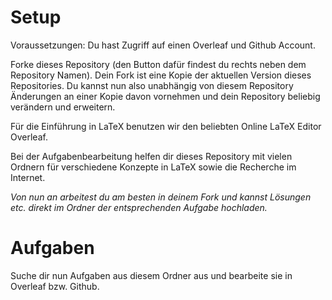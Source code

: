 # Setup 

Voraussetzungen: Du hast Zugriff auf einen Overleaf und Github Account.

Forke dieses Repository (den Button dafür findest du rechts neben dem Repository Namen). Dein Fork ist eine Kopie der aktuellen Version dieses Repositories. Du kannst nun also unabhängig von diesem Repository Änderungen an einer Kopie davon vornehmen und dein Repository beliebig verändern und erweitern. 

Für die Einführung in LaTeX benutzen wir den beliebten Online LaTeX Editor Overleaf. 

Bei der Aufgabenbearbeitung helfen dir dieses Repository mit vielen Ordnern für verschiedene Konzepte in LaTeX sowie die Recherche im Internet. 

_Von nun an arbeitest du am besten in deinem Fork und kannst Lösungen etc. direkt im Ordner der entsprechenden Aufgabe hochladen._

# Aufgaben

Suche dir nun Aufgaben aus diesem Ordner aus und bearbeite sie in Overleaf bzw. Github.
